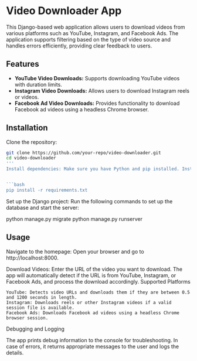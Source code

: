 # Video Downloader App

This Django-based web application allows users to download videos from various platforms such as YouTube, Instagram, and Facebook Ads. The application supports filtering based on the type of video source and handles errors efficiently, providing clear feedback to users.

## Features
- **YouTube Video Downloads:** Supports downloading YouTube videos with duration limits.
- **Instagram Video Downloads:** Allows users to download Instagram reels or videos.
- **Facebook Ad Video Downloads:** Provides functionality to download Facebook ad videos using a headless Chrome browser.

## Installation

Clone the repository:
```bash
git clone https://github.com/your-repo/video-downloader.git
cd video-downloader
''' 
Install dependencies: Make sure you have Python and pip installed. Install the required packages by running:


```bash
pip install -r requirements.txt
```



Set up the Django project: Run the following commands to set up the database and start the server:



python manage.py migrate
python manage.py runserver


## Usage

Navigate to the homepage: Open your browser and go to http://localhost:8000.

Download Videos: Enter the URL of the video you want to download. The app will automatically detect if the URL is from YouTube, Instagram, or Facebook Ads, and process the download accordingly.
Supported Platforms

    YouTube: Detects video URLs and downloads them if they are between 0.5 and 1200 seconds in length.
    Instagram: Downloads reels or other Instagram videos if a valid session file is available.
    Facebook Ads: Downloads Facebook ad videos using a headless Chrome browser session.

Debugging and Logging

The app prints debug information to the console for troubleshooting. In case of errors, it returns appropriate messages to the user and logs the details.